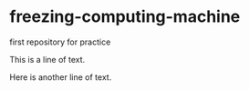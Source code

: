 # freezing-computing-machine
first repository for practice

This is a line of text.

Here is another line of text. 
